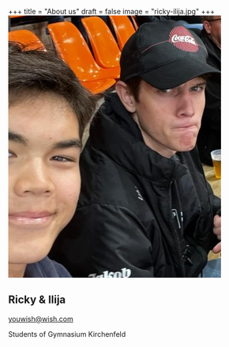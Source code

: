 +++
title = "About us"
draft = false
image = "ricky-ilija.jpg"
+++
![](ricky-ilija.jpg)

## Ricky & Ilija

youwish@wish.com

Students of Gymnasium Kirchenfeld